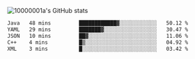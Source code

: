 ![10000001a's GitHub stats](https://github-readme-stats.vercel.app/api?username=10000001a&show_icons=true&theme=onedark&count_private=true)

<!-- [![Top Langs](https://github-readme-stats.vercel.app/api/top-langs/?username=10000001a&layout=compact&theme=onedark&langs_count=5)](https://github.com/anuraghazra/github-readme-stats) -->
<!--
**10000001a/10000001a** is a ✨ _special_ ✨ repository because its `README.md` (this file) appears on your GitHub profile.

Here are some ideas to get you started:

- 🔭 I’m currently working on ...
- 🌱 I’m currently learning ...
- 👯 I’m looking to collaborate on ...
- 🤔 I’m looking for help with ...
- 💬 Ask me about ...
- 📫 How to reach me: ...
- 😄 Pronouns: ...
- ⚡ Fun fact: ...
-->

<!--START_SECTION:waka-->

```txt
Java   48 mins         ████████████▓░░░░░░░░░░░░   50.12 %
YAML   29 mins         ███████▓░░░░░░░░░░░░░░░░░   30.47 %
JSON   10 mins         ██▓░░░░░░░░░░░░░░░░░░░░░░   11.06 %
C++    4 mins          █▒░░░░░░░░░░░░░░░░░░░░░░░   04.92 %
XML    3 mins          █░░░░░░░░░░░░░░░░░░░░░░░░   03.42 %
```

<!--END_SECTION:waka-->
